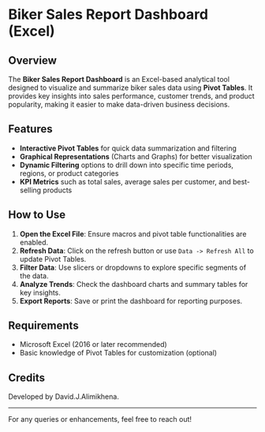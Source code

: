# Biker Sales Report Dashboard (Excel)

## Overview
The **Biker Sales Report Dashboard** is an Excel-based analytical tool designed to visualize and summarize biker sales data using **Pivot Tables**. It provides key insights into sales performance, customer trends, and product popularity, making it easier to make data-driven business decisions.

## Features
- **Interactive Pivot Tables** for quick data summarization and filtering
- **Graphical Representations** (Charts and Graphs) for better visualization
- **Dynamic Filtering** options to drill down into specific time periods, regions, or product categories
- **KPI Metrics** such as total sales, average sales per customer, and best-selling products

## How to Use
1. **Open the Excel File**: Ensure macros and pivot table functionalities are enabled.
2. **Refresh Data**: Click on the refresh button or use `Data -> Refresh All` to update Pivot Tables.
3. **Filter Data**: Use slicers or dropdowns to explore specific segments of the data.
4. **Analyze Trends**: Check the dashboard charts and summary tables for key insights.
5. **Export Reports**: Save or print the dashboard for reporting purposes.

## Requirements
- Microsoft Excel (2016 or later recommended)
- Basic knowledge of Pivot Tables for customization (optional)

## Credits
Developed by David.J.Alimikhena.

---
For any queries or enhancements, feel free to reach out!


